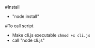#Install
- "node install" 

#To call script 
- Make cli.js executable `chmod +x cli.js`
- call "node cli.js"
